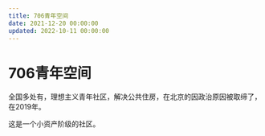 ```yaml
---
title: 706青年空间
date: 2021-12-20 00:00:00
updated: 2022-10-11 00:00:00
---
```


# 706青年空间

全国多处有，理想主义青年社区，解决公共住房，在北京的因政治原因被取缔了，在2019年。

这是一个小资产阶级的社区。
